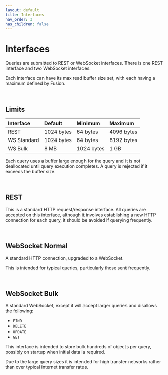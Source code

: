 ```yaml
---
layout: default
title: Interfaces
nav_order: 3
has_children: false
---
```



# Interfaces
Queries are submitted to REST or WebSocket interfaces. There is one REST interface and two WebSocket interfaces.

Each interface can have its max read buffer size set, with each having a maximum defined by Fusion.

<br/>

## Limits

| Interface   | Default     | Minimum   | Maximum     |
|:---         |:---         |:---       |:---         |
|REST         | 1024 bytes  | 64 bytes  | 4096 bytes  |
|WS Standard  | 1024 bytes  | 64 bytes  | 8192 bytes  |
|WS Bulk      | 8 MB        | 1024 bytes| 1 GB        |

Each query uses a buffer large enough for the query and it is not deallocated until query execution completes. A query is rejected if it exceeds the buffer size.

<br/>

## REST
This is a standard HTTP request/response interface. All queries are accepted on this interface, although it involves establishing a new HTTP connection for each query, it should be avoided if querying frequently.

<br/>


## WebSocket Normal
A standard HTTP connection, upgraded to a WebSocket.

This is intended for typical queries, particularly those sent frequently.

<br/>

## WebSocket Bulk
A standard WebSocket, except it will accept larger queries and disallows the following:

- `FIND`
- `DELETE`
- `UPDATE`
- `GET`

This interface is intended to store bulk hundreds of objects per query, possibly on startup when initial data is required.

Due to the large query sizes it is intended for high transfer networks rather than over typical internet transfer rates.